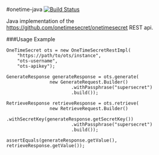 #onetime-java [![Build Status](https://drone.io/github.com/mpawlowski/onetime-java/status.png)](https://drone.io/github.com/mpawlowski/onetime-java/latest)

Java implementation of the https://github.com/onetimesecret/onetimesecret REST api.

###Usage Example

    OneTimeSecret ots = new OneTimeSecretRestImpl(
        "https://path/to/ots/instance",
        "ots-username",
        "ots-apikey");
    
    GenerateResponse generateResponse = ots.generate(
                    new GenerateRequest.Builder()
                            .withPassphrase("supersecret")
                            .build());
                    
    RetrieveResponse retrieveResponse = ots.retrieve(
                    new RetrieveRequest.Builder()
                            .withSecretKey(generateResponse.getSecretKey())
                            .withPassphrase("supersecret")
                            .build());
                            
    assertEquals(generateResponse.getValue(), retrieveResponse.getValue());
